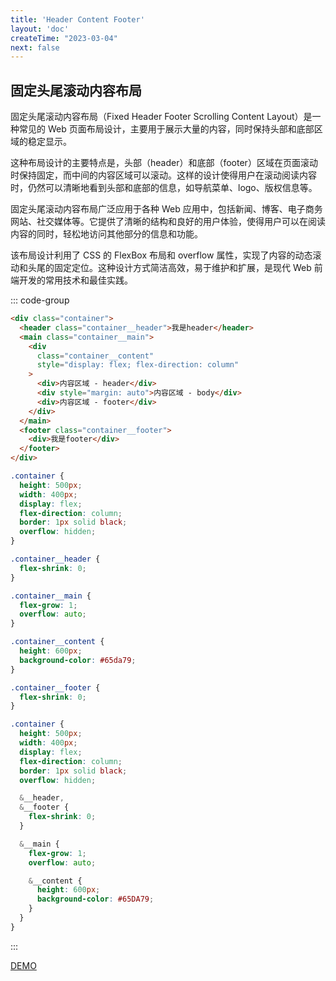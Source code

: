```yaml
---
title: 'Header Content Footer'
layout: 'doc'
createTime: "2023-03-04"
next: false
---
```


<script lang="ts" setup>

</script>

## 固定头尾滚动内容布局

固定头尾滚动内容布局（Fixed Header Footer Scrolling Content Layout）是一种常见的 Web 页面布局设计，主要用于展示大量的内容，同时保持头部和底部区域的稳定显示。

这种布局设计的主要特点是，头部（header）和底部（footer）区域在页面滚动时保持固定，而中间的内容区域可以滚动。这样的设计使得用户在滚动阅读内容时，仍然可以清晰地看到头部和底部的信息，如导航菜单、logo、版权信息等。

固定头尾滚动内容布局广泛应用于各种 Web 应用中，包括新闻、博客、电子商务网站、社交媒体等。它提供了清晰的结构和良好的用户体验，使得用户可以在阅读内容的同时，轻松地访问其他部分的信息和功能。

该布局设计利用了 CSS 的 FlexBox 布局和 overflow 属性，实现了内容的动态滚动和头尾的固定定位。这种设计方式简洁高效，易于维护和扩展，是现代 Web 前端开发的常用技术和最佳实践。

::: code-group

```HTML
<div class="container">
  <header class="container__header">我是header</header>
  <main class="container__main">
    <div
      class="container__content"
      style="display: flex; flex-direction: column"
    >
      <div>内容区域 - header</div>
      <div style="margin: auto">内容区域 - body</div>
      <div>内容区域 - footer</div>
    </div>
  </main>
  <footer class="container__footer">
    <div>我是footer</div>
  </footer>
</div>
```

```CSS
.container {
  height: 500px;
  width: 400px;
  display: flex;
  flex-direction: column;
  border: 1px solid black;
  overflow: hidden;
}

.container__header {
  flex-shrink: 0;
}

.container__main {
  flex-grow: 1;
  overflow: auto;
}

.container__content {
  height: 600px;
  background-color: #65da79;
}

.container__footer {
  flex-shrink: 0;
}
```

```SCSS
.container {
  height: 500px;
  width: 400px;
  display: flex;
  flex-direction: column;
  border: 1px solid black;
  overflow: hidden;

  &__header,
  &__footer {
    flex-shrink: 0;
  }

  &__main {
    flex-grow: 1;
    overflow: auto;

    &__content {
      height: 600px;
      background-color: #65DA79;
    }
  }
}
```

:::

[DEMO](https://stackblitz.com/edit/stackblitz-starters-sfm64t?file=index.html)
